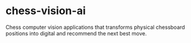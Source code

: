 # chess-vision-ai
Chess computer vision applications that transforms physical chessboard positions into digital and recommend the next best move.
